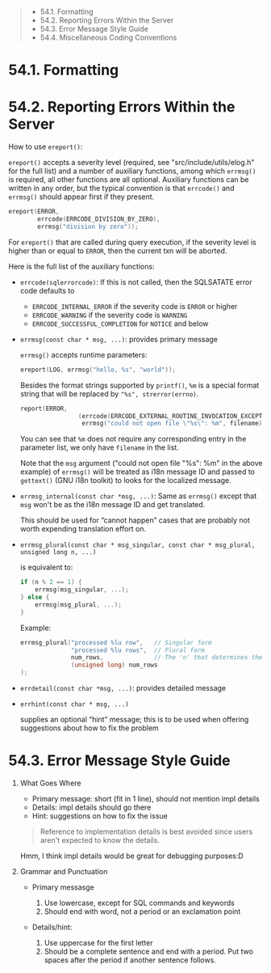 > * 54.1. Formatting
> * 54.2. Reporting Errors Within the Server
> * 54.3. Error Message Style Guide
> * 54.4. Miscellaneous Coding Conventions

# 54.1. Formatting

# 54.2. Reporting Errors Within the Server

How to use `ereport()`:

`ereport()` accepts a severity level (required, see "src/include/utils/elog.h"
for the full list) and a number of auxiliary  functions, among which `errmsg()` 
is required, all other functions are all optional. Auxiliary functions can be 
written  in any order, but the typical convention is that `errcode()` and 
`errmsg()` should appear first if they present.

```c
ereport(ERROR,
        errcode(ERRCODE_DIVISION_BY_ZERO),
        errmsg("division by zero"));
```

For `ereport()` that are called during query execution, if the severity level is 
higher than or equal to `ERROR`, then the current txn will be aborted.

Here is the full list of the auxiliary functions:


* `errcode(sqlerrorcode)`: If this is not called, then the SQLSATATE error code defaults to

  * `ERRCODE_INTERNAL_ERROR` if the severity code is `ERROR` or higher
  * `ERRCODE_WARNING` if the severity code is `WARNING`
  * `ERRCODE_SUCCESSFUL_COMPLETION` for `NOTICE` and below
  
* `errmsg(const char * msg, ...)`: provides primary message

  `errmsg()` accepts runtime parameters: 

   ```c
   ereport(LOG, errmsg("hello, %s", "world"));
   ```
   
   Besides the format strings supported by `printf()`, `%m` is a special format 
   string that will be replaced by `"%s", strerror(errno)`.
   
   ```c
   report(ERROR,
                   (errcode(ERRCODE_EXTERNAL_ROUTINE_INVOCATION_EXCEPTION),
                    errmsg("could not open file \"%s\": %m", filename),
   ```
   
   You can see that `%m` does not require any corresponding entry in the parameter 
   list, we only have `filename` in the list.
   
   Note that the `msg` argument ("could not open file \"%s\": %m" in the above 
   example) of `errmsg()` will be treated as i18n message ID and passed to `gettext()`
   (GNU i18n toolkit) to looks for the localized message.

* `errmsg_internal(const char *msg, ...)`: Same as `errmsg()` except that `msg` 
  won't be as the i18n message ID and get translated.
  
  This should be used for “cannot happen” cases that are probably not worth 
  expending translation effort on.

* `errmsg_plural(const char * msg_singular, const char * msg_plural, unsigned long n, ...)`

  is equivalent to:
  
  ```c
  if (n % 2 == 1) {
      errmsg(msg_singular, ...);
  } else {
      errmsg(msg_plural, ...);
  }
  ```
  
  Example:
  
  ```c
  errmsg_plural("processed %lu row",   // Singular form
                "processed %lu rows",  // Plural form
                num_rows,              // The 'n' that determines the form
                (unsigned long) num_rows
  );
  ```

* `errdetail(const char *msg, ...)`: provides detailed message
   
* `errhint(const char * msg, ...)`

  supplies an optional “hint” message; this is to be used when offering suggestions
  about how to fix the problem
  
# 54.3. Error Message Style Guide

1. What Goes Where

   * Primary message: short (fit in 1 line), should not mention impl details
   * Details: impl details should go there
   * Hint: suggestions on how to fix the issue
   
   > Reference to implementation details is best avoided since users aren't expected to know the details.
   
   Hmm, I think impl details would be great for debugging purposes:D
   
2. Grammar and Punctuation

   * Primary messasge
     
     1. Use lowercase, except for SQL commands and keywords
     2. Should end with word, not a period or an exclamation point
     
   * Details/hint:
   
     1. Use uppercase for the first letter
     2. Should be a complete sentence and end with a period. Put two spaces after 
        the period if another sentence follows.
